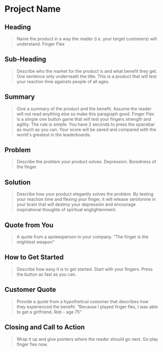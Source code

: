 # Project Name #

<!-- 
> This material was originally posted [here](http://www.quora.com/What-is-Amazons-approach-to-product-development-and-product-management). It is reproduced here for posterities sake.

There is an approach called "working backwards" that is widely used at Amazon. They work backwards from the customer, rather than starting with an idea for a product and trying to bolt customers onto it. While working backwards can be applied to any specific product decision, using this approach is especially important when developing new products or features.

For new initiatives a product manager typically starts by writing an internal press release announcing the finished product. The target audience for the press release is the new/updated product's customers, which can be retail customers or internal users of a tool or technology. Internal press releases are centered around the customer problem, how current solutions (internal or external) fail, and how the new product will blow away existing solutions.

If the benefits listed don't sound very interesting or exciting to customers, then perhaps they're not (and shouldn't be built). Instead, the product manager should keep iterating on the press release until they've come up with benefits that actually sound like benefits. Iterating on a press release is a lot less expensive than iterating on the product itself (and quicker!).

If the press release is more than a page and a half, it is probably too long. Keep it simple. 3-4 sentences for most paragraphs. Cut out the fat. Don't make it into a spec. You can accompany the press release with a FAQ that answers all of the other business or execution questions so the press release can stay focused on what the customer gets. My rule of thumb is that if the press release is hard to write, then the product is probably going to suck. Keep working at it until the outline for each paragraph flows. 

Oh, and I also like to write press-releases in what I call "Oprah-speak" for mainstream consumer products. Imagine you're sitting on Oprah's couch and have just explained the product to her, and then you listen as she explains it to her audience. That's "Oprah-speak", not "Geek-speak".

Once the project moves into development, the press release can be used as a touchstone; a guiding light. The product team can ask themselves, "Are we building what is in the press release?" If they find they're spending time building things that aren't in the press release (overbuilding), they need to ask themselves why. This keeps product development focused on achieving the customer benefits and not building extraneous stuff that takes longer to build, takes resources to maintain, and doesn't provide real customer benefit (at least not enough to warrant inclusion in the press release).
 -->
 
## Heading ##
  > Name the product in a way the reader (i.e. your target customers) will understand.
    Finger Flex

## Sub-Heading ##
  > Describe who the market for the product is and what benefit they get. One sentence only underneath the title.
    This is a product that will test your reaction time againsts people of all ages.

## Summary ##
  > Give a summary of the product and the benefit. Assume the reader will not read anything else so make this paragraph good.
    Finger Flex is a simple one button game that will test your fingers strength and agility. The rule is simple. You have 2 seconds to press the spacebar as much as you can. Your score will be saved and compared with the world's greatest in the leaderboards.

## Problem ##
  > Describe the problem your product solves.
    Depression. Boredness of the finger.

## Solution ##
  > Describe how your product elegantly solves the problem.
    By testing your reaction time and flexing your finger, it will release serotonine in your brain that will destroy your depression and encourage inspirational thoughts of spiritual englightenment.

## Quote from You ##
  > A quote from a spokesperson in your company.
    "The finger is the mightiest weapon"

## How to Get Started ##
  > Describe how easy it is to get started.
    Start with your fingers. Press the button as fast as you can.

## Customer Quote ##
  > Provide a quote from a hypothetical customer that describes how they experienced the benefit.
    "Because I played finger flex, I was able to get a girlfriend. Rob - age 75"

## Closing and Call to Action ##
  > Wrap it up and give pointers where the reader should go next.
    Go play finger flex now.